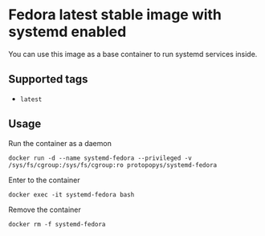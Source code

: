 # Fedora latest stable image with systemd enabled

You can use this image as a base container to run systemd services inside.

## Supported tags
 - `latest`

## Usage

Run the container as a daemon

`docker run -d --name systemd-fedora --privileged -v /sys/fs/cgroup:/sys/fs/cgroup:ro protopopys/systemd-fedora`

Enter to the container

`docker exec -it systemd-fedora bash`

Remove the container

`docker rm -f systemd-fedora`
